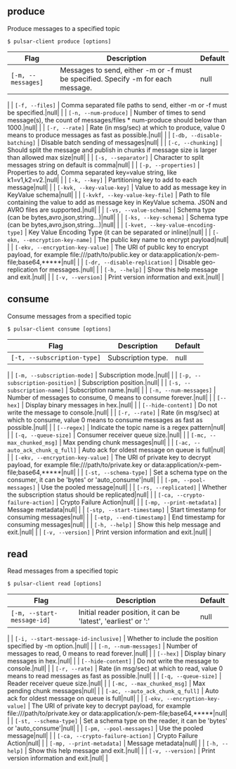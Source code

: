 ## produce

Produce messages to a specified topic


```shell
$ pulsar-client produce [options]
```

|Flag|Description|Default|
|---|---|---|
| `[-m, --messages]` | Messages to send, either -m or -f must be specified. Specify -m for each message.|null|
|
| `[-f, --files]` | Comma separated file paths to send, either -m or -f must be specified.|null|
|
| `[-n, --num-produce]` | Number of times to send message(s), the count of messages/files * num-produce should below than 1000.|null|
|
| `[-r, --rate]` | Rate (in msg/sec) at which to produce, value 0 means to produce messages as fast as possible.|null|
|
| `[-db, --disable-batching]` | Disable batch sending of messages|null|
|
| `[-c, --chunking]` | Should split the message and publish in chunks if message size is larger than allowed max size|null|
|
| `[-s, --separator]` | Character to split messages string on default is comma|null|
|
| `[-p, --properties]` | Properties to add, Comma separated key=value string, like k1=v1,k2=v2.|null|
|
| `[-k, --key]` | Partitioning key to add to each message|null|
|
| `[-kvk, --key-value-key]` | Value to add as message key in KeyValue schema|null|
|
| `[-kvkf, --key-value-key-file]` | Path to file containing the value to add as message key in KeyValue schema. JSON and AVRO files are supported.|null|
|
| `[-vs, --value-schema]` | Schema type (can be bytes,avro,json,string...)|null|
|
| `[-ks, --key-schema]` | Schema type (can be bytes,avro,json,string...)|null|
|
| `[-kvet, --key-value-encoding-type]` | Key Value Encoding Type (it can be separated or inline)|null|
|
| `[-ekn, --encryption-key-name]` | The public key name to encrypt payload|null|
|
| `[-ekv, --encryption-key-value]` | The URI of public key to encrypt payload, for example file:///path/to/public.key or data:application/x-pem-file;base64,*****|null|
|
| `[-dr, --disable-replication]` | Disable geo-replication for messages.|null|
|
| `[-h, --help]` | Show this help message and exit.|null|
|
| `[-v, --version]` | Print version information and exit.|null|
|

## consume

Consume messages from a specified topic


```shell
$ pulsar-client consume [options]
```

|Flag|Description|Default|
|---|---|---|
| `[-t, --subscription-type]` | Subscription type.|null|
|
| `[-m, --subscription-mode]` | Subscription mode.|null|
|
| `[-p, --subscription-position]` | Subscription position.|null|
|
| `[-s, --subscription-name]` | Subscription name.|null|
|
| `[-n, --num-messages]` | Number of messages to consume, 0 means to consume forever.|null|
|
| `[--hex]` | Display binary messages in hex.|null|
|
| `[--hide-content]` | Do not write the message to console.|null|
|
| `[-r, --rate]` | Rate (in msg/sec) at which to consume, value 0 means to consume messages as fast as possible.|null|
|
| `[--regex]` | Indicate the topic name is a regex pattern|null|
|
| `[-q, --queue-size]` | Consumer receiver queue size.|null|
|
| `[-mc, --max_chunked_msg]` | Max pending chunk messages|null|
|
| `[-ac, --auto_ack_chunk_q_full]` | Auto ack for oldest message on queue is full|null|
|
| `[-ekv, --encryption-key-value]` | The URI of private key to decrypt payload, for example file:///path/to/private.key or data:application/x-pem-file;base64,*****|null|
|
| `[-st, --schema-type]` | Set a schema type on the consumer, it can be 'bytes' or 'auto_consume'|null|
|
| `[-pm, --pool-messages]` | Use the pooled message|null|
|
| `[-rs, --replicated]` | Whether the subscription status should be replicated|null|
|
| `[-ca, --crypto-failure-action]` | Crypto Failure Action|null|
|
| `[-mp, --print-metadata]` | Message metadata|null|
|
| `[-stp, --start-timestamp]` | Start timestamp for consuming messages|null|
|
| `[-etp, --end-timestamp]` | End timestamp for consuming messages|null|
|
| `[-h, --help]` | Show this help message and exit.|null|
|
| `[-v, --version]` | Print version information and exit.|null|
|

## read

Read messages from a specified topic


```shell
$ pulsar-client read [options]
```

|Flag|Description|Default|
|---|---|---|
| `[-m, --start-message-id]` | Initial reader position, it can be 'latest', 'earliest' or '<ledgerId>:<entryId>'|null|
|
| `[-i, --start-message-id-inclusive]` | Whether to include the position specified by -m option.|null|
|
| `[-n, --num-messages]` | Number of messages to read, 0 means to read forever.|null|
|
| `[--hex]` | Display binary messages in hex.|null|
|
| `[--hide-content]` | Do not write the message to console.|null|
|
| `[-r, --rate]` | Rate (in msg/sec) at which to read, value 0 means to read messages as fast as possible.|null|
|
| `[-q, --queue-size]` | Reader receiver queue size.|null|
|
| `[-mc, --max_chunked_msg]` | Max pending chunk messages|null|
|
| `[-ac, --auto_ack_chunk_q_full]` | Auto ack for oldest message on queue is full|null|
|
| `[-ekv, --encryption-key-value]` | The URI of private key to decrypt payload, for example file:///path/to/private.key or data:application/x-pem-file;base64,*****|null|
|
| `[-st, --schema-type]` | Set a schema type on the reader, it can be 'bytes' or 'auto_consume'|null|
|
| `[-pm, --pool-messages]` | Use the pooled message|null|
|
| `[-ca, --crypto-failure-action]` | Crypto Failure Action|null|
|
| `[-mp, --print-metadata]` | Message metadata|null|
|
| `[-h, --help]` | Show this help message and exit.|null|
|
| `[-v, --version]` | Print version information and exit.|null|
|

